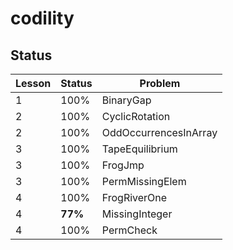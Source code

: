 # codility
## Status

|Lesson|Status|Problem|
|------|-------|------|
|     1|   100%|BinaryGap|
|     2|   100%|CyclicRotation|
|     2|   100%|OddOccurrencesInArray|
|     3|   100%|TapeEquilibrium|
|     3|   100%|FrogJmp|
|     3|   100%|PermMissingElem|
|     4|   100%|FrogRiverOne|
|     4|**77%**|MissingInteger|
|     4|   100%|PermCheck|
